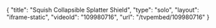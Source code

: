 {
    "title": "Squish Collapsible Splatter Shield",
    "type": "solo",
    "layout": "iframe-static",
    "videoId": "109980716",
    "url": "\/tvpembed\/109980716"
}